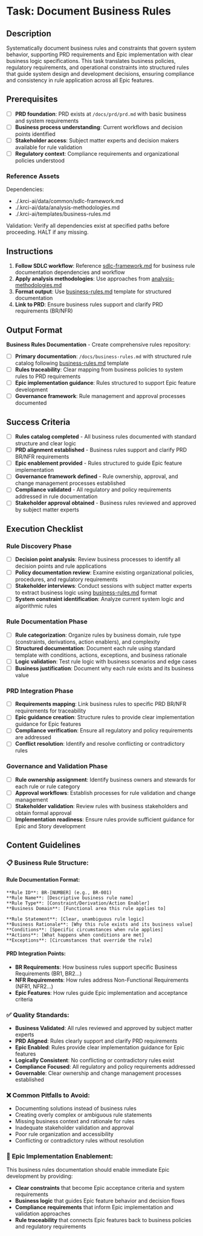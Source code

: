 # Task: Document Business Rules

## Description

Systematically document business rules and constraints that govern system behavior, supporting PRD requirements and Epic implementation with clear business logic specifications. This task translates business policies, regulatory requirements, and operational constraints into structured rules that guide system design and development decisions, ensuring compliance and consistency in rule application across all Epic features.

## Prerequisites

- [ ] **PRD foundation**: PRD exists at `/docs/prd/prd.md` with basic business and system requirements
- [ ] **Business process understanding**: Current workflows and decision points identified
- [ ] **Stakeholder access**: Subject matter experts and decision makers available for rule validation
- [ ] **Regulatory context**: Compliance requirements and organizational policies understood

### Reference Assets

Dependencies:

- ./.krci-ai/data/common/sdlc-framework.md
- ./.krci-ai/data/analysis-methodologies.md
- ./.krci-ai/templates/business-rules.md

Validation: Verify all dependencies exist at specified paths before proceeding. HALT if any missing.

## Instructions

1. **Follow SDLC workflow**: Reference [sdlc-framework.md](./.krci-ai/data/common/sdlc-framework.md) for business rule documentation dependencies and workflow
2. **Apply analysis methodologies**: Use approaches from [analysis-methodologies.md](./.krci-ai/data/analysis-methodologies.md)
3. **Format output**: Use [business-rules.md](./.krci-ai/templates/business-rules.md) template for structured documentation
4. **Link to PRD**: Ensure business rules support and clarify PRD requirements (BR/NFR)

## Output Format

**Business Rules Documentation** - Create comprehensive rules repository:

- [ ] **Primary documentation**: `/docs/business-rules.md` with structured rule catalog following [business-rules.md](./.krci-ai/templates/business-rules.md) template
- [ ] **Rules traceability**: Clear mapping from business policies to system rules to PRD requirements
- [ ] **Epic implementation guidance**: Rules structured to support Epic feature development
- [ ] **Governance framework**: Rule management and approval processes documented

## Success Criteria

- [ ] **Rules catalog completed** - All business rules documented with standard structure and clear logic
- [ ] **PRD alignment established** - Business rules support and clarify PRD BR/NFR requirements
- [ ] **Epic enablement provided** - Rules structured to guide Epic feature implementation
- [ ] **Governance framework defined** - Rule ownership, approval, and change management processes established
- [ ] **Compliance validated** - All regulatory and policy requirements addressed in rule documentation
- [ ] **Stakeholder approval obtained** - Business rules reviewed and approved by subject matter experts

## Execution Checklist

### Rule Discovery Phase

- [ ] **Decision point analysis**: Review business processes to identify all decision points and rule applications
- [ ] **Policy documentation review**: Examine existing organizational policies, procedures, and regulatory requirements
- [ ] **Stakeholder interviews**: Conduct sessions with subject matter experts to extract business logic using [business-rules.md](./.krci-ai/templates/business-rules.md) format
- [ ] **System constraint identification**: Analyze current system logic and algorithmic rules

### Rule Documentation Phase

- [ ] **Rule categorization**: Organize rules by business domain, rule type (constraints, derivations, action enablers), and complexity
- [ ] **Structured documentation**: Document each rule using standard template with conditions, actions, exceptions, and business rationale
- [ ] **Logic validation**: Test rule logic with business scenarios and edge cases
- [ ] **Business justification**: Document why each rule exists and its business value

### PRD Integration Phase

- [ ] **Requirements mapping**: Link business rules to specific PRD BR/NFR requirements for traceability
- [ ] **Epic guidance creation**: Structure rules to provide clear implementation guidance for Epic features
- [ ] **Compliance verification**: Ensure all regulatory and policy requirements are addressed
- [ ] **Conflict resolution**: Identify and resolve conflicting or contradictory rules

### Governance and Validation Phase

- [ ] **Rule ownership assignment**: Identify business owners and stewards for each rule or rule category
- [ ] **Approval workflows**: Establish processes for rule validation and change management
- [ ] **Stakeholder validation**: Review rules with business stakeholders and obtain formal approval
- [ ] **Implementation readiness**: Ensure rules provide sufficient guidance for Epic and Story development

## Content Guidelines

### 📋 **Business Rule Structure:**

#### **Rule Documentation Format:**

```
**Rule ID**: BR-[NUMBER] (e.g., BR-001)
**Rule Name**: [Descriptive business rule name]
**Rule Type**: [Constraint/Derivation/Action Enabler]
**Business Domain**: [Functional area this rule applies to]

**Rule Statement**: [Clear, unambiguous rule logic]
**Business Rationale**: [Why this rule exists and its business value]
**Conditions**: [Specific circumstances when rule applies]
**Actions**: [What happens when conditions are met]
**Exceptions**: [Circumstances that override the rule]
```

#### **PRD Integration Points:**

- **BR Requirements**: How business rules support specific Business Requirements (BR1, BR2...)
- **NFR Requirements**: How rules address Non-Functional Requirements (NFR1, NFR2...)
- **Epic Features**: How rules guide Epic implementation and acceptance criteria

### ✅ **Quality Standards:**

- **Business Validated**: All rules reviewed and approved by subject matter experts
- **PRD Aligned**: Rules clearly support and clarify PRD requirements
- **Epic Enabled**: Rules provide clear implementation guidance for Epic features
- **Logically Consistent**: No conflicting or contradictory rules exist
- **Compliance Focused**: All regulatory and policy requirements addressed
- **Governable**: Clear ownership and change management processes established

### ❌ **Common Pitfalls to Avoid:**

- Documenting solutions instead of business rules
- Creating overly complex or ambiguous rule statements
- Missing business context and rationale for rules
- Inadequate stakeholder validation and approval
- Poor rule organization and accessibility
- Conflicting or contradictory rules without resolution

### 🎯 **Epic Implementation Enablement:**

This business rules documentation should enable immediate Epic development by providing:

- **Clear constraints** that become Epic acceptance criteria and system requirements
- **Business logic** that guides Epic feature behavior and decision flows
- **Compliance requirements** that inform Epic implementation and validation approaches
- **Rule traceability** that connects Epic features back to business policies and regulatory requirements
